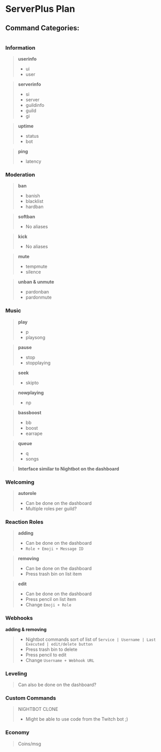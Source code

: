# ServerPlus Plan

## Command Categories:

# 

### **Information**

> __userinfo__
> - ui
> - user

> __serverinfo__
> - si
> - server
> - guildinfo
> - guild
> - gi

> __uptime__
> - status
> - bot

> __ping__
> - latency

### **Moderation**

> __ban__
> - banish
> - blacklist
> - hardban

> __softban__
> - No aliases

> __kick__
> - No aliases

> __mute__
> - tempmute
> - silence


> __unban & unmute__
> - pardonban
> - pardonmute

### **Music**

> __play__
> - p
> - playsong

> __pause__
> - stop
> - stopplaying

> __seek__
> - skipto

> __nowplaying__
> - np

> __bassboost__
> - bb
> - boost
> - earrape

> __queue__
> - q
> - songs

> __Interface similar to Nightbot on the dashboard__


### **Welcoming**

> __autorole__
> - Can be done on the dashboard
> - Multiple roles per guild?


### **Reaction Roles**

> __adding__
> - Can be done on the dashboard
> - `Role + Emoji + Message ID`

> __removing__
> - Can be done on the dashboard
> - Press trash bin on list item

> __edit__
> - Can be done on the dashboard
> - Press pencil on list item
> - Change `Emoji + Role`


### **Webhooks**

__adding & removing__
> - Nightbot commands sort of list of `Service | Username | Last Executed | edit/delete button`
> - Press trash bin to delete
> - Press pencil to edit
> - Change `Username + Webhook URL`

### **Leveling**

 > Can also be done on the dashboard?


### **Custom Commands**

> NIGHTBOT CLONE
>  - Might be able to use code from the Twitch bot ;)


### **Economy**
> Coins/msg
